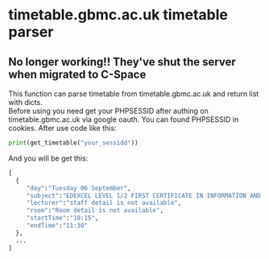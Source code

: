 # timetable.gbmc.ac.uk timetable parser
## No longer working!! They've shut the server when migrated to C-Space
This function can parse timetable from timetable.gbmc.ac.uk and return list with dicts.  
Before using you need get your PHPSESSID after authing on timetable.gbmc.ac.uk via google oauth. You can found PHPSESSID in cookies.
After use code like this: 
```python
print(get_timetable("your_sessidd"))
```
And you will be get this:
```python
[
  {
     "day":"Tuesday 06 September",
     "subject":"EDEXCEL LEVEL 1/2 FIRST CERTIFICATE IN INFORMATION AND CREATIVE TECHNOLOGY",
     "lecturer":"staff detail is not available",
     "room":"Room detail is not available",
     "startTime":"10:15",
     "endTime":"11:30"
  }, 
  ...
]
```
